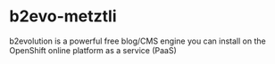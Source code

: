 b2evo-metztli
=============

b2evolution is a powerful free blog/CMS engine you can install on the OpenShift online platform as a service (PaaS)